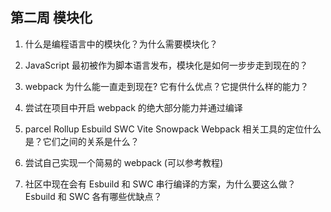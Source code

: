 ## 第二周 模块化

1. 什么是编程语言中的模块化？为什么需要模块化？

2. JavaScript 最初被作为脚本语言发布，模块化是如何一步步走到现在的？

3. webpack 为什么能一直走到现在? 它有什么优点？它提供什么样的能力？

4. 尝试在项目中开启 webpack 的绝大部分能力并通过编译

5. parcel Rollup Esbuild SWC Vite Snowpack Webpack 相关工具的定位什么是？它们之间的关系是什么？

6. 尝试自己实现一个简易的 webpack (可以参考教程)

7. 社区中现在会有 Esbuild 和 SWC 串行编译的方案，为什么要这么做？Esbuild 和 SWC 各有哪些优缺点？
